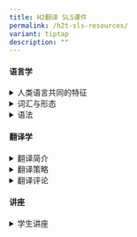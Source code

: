 ```yaml
---
title: H2翻译 SLS课件
permalink: /h2t-sls-resources/
variant: tiptap
description: ""
---
```

<h4><strong>语言学</strong></h4>
<div data-type="detailGroup" class="isomer-accordion isomer-accordion-white">
<details class="isomer-details">
<summary>人类语言共同的特征</summary>
<div data-type="detailsContent" class="isomer-details-content">
<p></p>
<ul>
<li>
<p><a href="https://vle.learning.moe.edu.sg/moe-library/lesson/view/f6741e1f-4060-4b88-913f-9aa9c76a3a20/cover" rel="noopener noreferrer nofollow" target="_blank">人类语言的共同特征</a>
</p>
<p></p>
</li>
</ul>
</div>
</details>
<details class="isomer-details">
<summary>词汇与形态</summary>
<div data-type="detailsContent" class="isomer-details-content">
<p></p>
<ul>
<li>
<p><a href="https://vle.learning.moe.edu.sg/moe-library/lesson/view/602bff7c-8d16-44ab-87bf-72c1c0994f2d/cover" rel="noopener noreferrer nofollow" target="_blank">认识语言单位——词</a>
</p>
<p></p>
</li>
</ul>
</div>
</details>
<details class="isomer-details">
<summary>语法</summary>
<div data-type="detailsContent" class="isomer-details-content">
<p></p>
<ul>
<li>
<p><a href="https://vle.learning.moe.edu.sg/moe-library/lesson/view/40b48423-730b-4159-8d3d-59fddb6528e0/cover" rel="noopener noreferrer nofollow" target="_blank">句子成分（主、谓、宾）</a>
</p>
</li>
<li>
<p><a href="https://vle.learning.moe.edu.sg/moe-library/lesson/view/7d2d73f4-431c-43a3-8a2a-df5709266518/cover" rel="noopener noreferrer nofollow" target="_blank">句子成分（定、状、补）</a>
</p>
<p></p>
</li>
</ul>
</div>
</details>
</div>
<h4><strong>翻译学</strong></h4>
<div data-type="detailGroup" class="isomer-accordion isomer-accordion-white">
<details class="isomer-details">
<summary>翻译简介</summary>
<div data-type="detailsContent" class="isomer-details-content">
<p></p>
<ul data-tight="true" class="tight">
<li>
<p><a href="https://vle.learning.moe.edu.sg/moe-library/lesson/view/9fced068-b529-4bff-aee4-56b9f776c2ba/cover" rel="noopener noreferrer nofollow" target="_blank">中西方翻译发展史一（中国篇）：从佛经翻译到西学翻译</a>
</p>
</li>
<li>
<p><a href="https://vle.learning.moe.edu.sg/moe-library/lesson/view/f4799816-d5e2-4a56-8f9f-6b2534e9a122/cover" rel="noopener noreferrer nofollow" target="_blank">中西方翻译发展史二（西方篇）：圣经翻译与西方当代的翻译理论</a>
</p>
</li>
<li>
<p><a href="https://vle.learning.moe.edu.sg/moe-library/lesson/view/8d7f8e1b-a128-4850-8784-6ad2f66d8914/cover" rel="noopener noreferrer nofollow" target="_blank">中西方翻译发展史三（当代篇）：机器与人工智能翻译</a>
</p>
</li>
</ul>
<p></p>
</div>
</details>
<details class="isomer-details">
<summary>翻译策略</summary>
<div data-type="detailsContent" class="isomer-details-content">
<p></p>
<ul data-tight="true" class="tight">
<li>
<p><a href="https://vle.learning.moe.edu.sg/moe-library/lesson/view/d988953d-4826-4474-8df4-1d0081252b5e/cover" rel="noopener noreferrer nofollow" target="_blank">简介：翻译的基本原理</a>
</p>
</li>
<li>
<p><a href="https://vle.learning.moe.edu.sg/moe-library/lesson/view/186ca401-e65b-4cc4-9068-83c1d3c68d63/cover" rel="noopener noreferrer nofollow" target="_blank">翻译策略入门：直译和意译</a>
</p>
</li>
<li>
<p><a href="https://vle.learning.moe.edu.sg/moe-library/lesson/view/c4abc8c2-f74e-4a22-9e3c-71bd42617ebd/cover" rel="noopener noreferrer nofollow" target="_blank">翻译策略入门：异化与归化</a>
</p>
</li>
<li>
<p><a href="https://vle.learning.moe.edu.sg/moe-library/lesson/view/4e2eef0d-59a4-43f8-a48d-c899bdad0c97/cover" rel="noopener noreferrer nofollow" target="_blank">翻译策略入门：译音法和译义法</a>
</p>
</li>
</ul>
<p></p>
</div>
</details>
<details class="isomer-details">
<summary>翻译评论</summary>
<div data-type="detailsContent" class="isomer-details-content">
<p></p>
<ul data-tight="true" class="tight">
<li>
<p><a href="https://vle.learning.moe.edu.sg/moe-library/lesson/view/f4020ac3-c108-4410-af1f-803c89849d46/cover" rel="noopener noreferrer nofollow" target="_blank">错误分析</a>
</p>
</li>
</ul>
<p></p>
</div>
</details>
</div>
<h4><strong>讲座</strong></h4>
<div data-type="detailGroup" class="isomer-accordion isomer-accordion-white">
<details class="isomer-details">
<summary>学生讲座</summary>
<div data-type="detailsContent" class="isomer-details-content">
<ul data-tight="true" class="tight">
<li>
<p><a href="https://vle.learning.moe.edu.sg/moe-library/lesson/view/3e902ab1-3295-44b2-b26b-57a7fe13ba38/cover" rel="noopener noreferrer nofollow" target="_blank">胡碚助理教授《从理论到实践：翻译之趣与翻译之道》</a>
</p>
</li>
</ul>
</div>
</details>
</div>
<p></p>